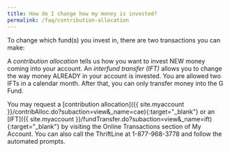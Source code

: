 ```yaml
---
title: How do I change how my money is invested?
permalink: /faq/contribution-allocation
---
```


To change which fund(s) you invest in, there are two transactions you can make:

A *contribution allocation* tells us how you want to invest NEW money coming into your account.
An *interfund transfer (IFT)* allows you to change the way money ALREADY in your account is invested.
You are allowed two IFTs in a calendar month. After that, you can only transfer money into the G Fund.

You may request a [contribution allocation]({{ site.myaccount }}/contribAlloc.do?subaction=view&_name=cae){:target="\_blank"} or an [IFT]({{ site.myaccount }}/fundTransfer.do?subaction=view&_name=ift){:target="\_blank"} by visiting the Online Transactions section of My Account. You can also call the ThriftLine at 1-877-968-3778 and follow the automated prompts.
